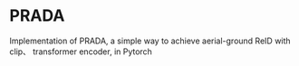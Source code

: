 # PRADA
Implementation of PRADA, a simple way to achieve aerial-ground ReID with clip、 transformer encoder, in Pytorch
